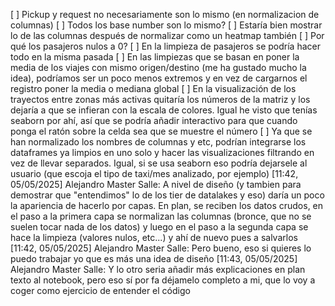 [ ] Pickup y request no necesariamente son lo mismo (en normalizacion de columnas)
[ ] Todos los base number son lo mismo?
[ ] Estaría bien mostrar lo de las columnas después de normalizar como un heatmap también
[ ] Por qué los pasajeros nulos a 0?
[ ] En la limpieza de pasajeros se podría hacer todo en la misma pasada
[ ] En las limpiezas que se basan en poner la media de los viajes con mismo origen/destino (me ha gustado mucho la idea), podríamos ser un poco menos extremos y en vez de cargarnos el registro poner la media o mediana global
[ ] En la visualización de los trayectos entre zonas más activas quitaría los números de la matriz y los dejaría a que se infieran con la escala de colores. Igual he visto que tenías seaborn por ahí, así que se podría añadir interactivo para que cuando ponga el ratón sobre la celda sea que se muestre el número
[ ] Ya que se han normalizado los nombres de columnas y etc, podrían integrarse los dataframes ya limpios en uno solo y hacer las visualizaciones filtrando en vez de llevar separados. Igual, si se usa seaborn eso podría dejarsele al usuario (que escoja el tipo de taxi/mes analizado, por ejemplo)
[11:42, 05/05/2025] Alejandro Master Salle: A nivel de diseño (y tambien para demostrar que "entendimos" lo de los tier de datalakes y eso) daría un poco la apariencia de hacerlo por capas. En plan, se reciben los datos crudos, en el paso a la primera capa se normalizan las columnas (bronce, que no se suelen tocar nada de los datos) y luego en el paso a la segunda capa se hace la limpieza (valores nulos, etc...) y ahí de nuevo pues a salvarlos
[11:42, 05/05/2025] Alejandro Master Salle: Pero bueno, eso si quieres lo puedo trabajar yo que es más una idea de diseño
[11:43, 05/05/2025] Alejandro Master Salle: Y lo otro seria añadir más explicaciones en plan texto al notebook, pero eso sí por fa déjamelo completo a mi, que lo voy a coger como ejercicio de entender el código
